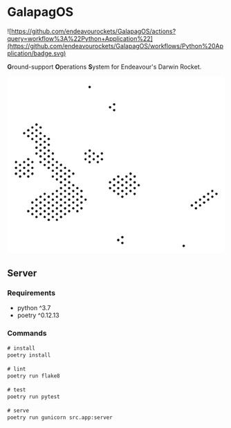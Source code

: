 # GalapagOS
![https://github.com/endeavourockets/GalapagOS/actions?query=workflow%3A%22Python+Application%22](https://github.com/endeavourockets/GalapagOS/workflows/Python%20Application/badge.svg)

**G**round-support **O**perations **S**ystem for Endeavour's Darwin Rocket.

![the galapagos islands](./island.svg)

## Server

### Requirements

  - python ^3.7
  - poetry ^0.12.13

### Commands

````
# install
poetry install

# lint
poetry run flake8

# test
poetry run pytest

# serve
poetry run gunicorn src.app:server
````

